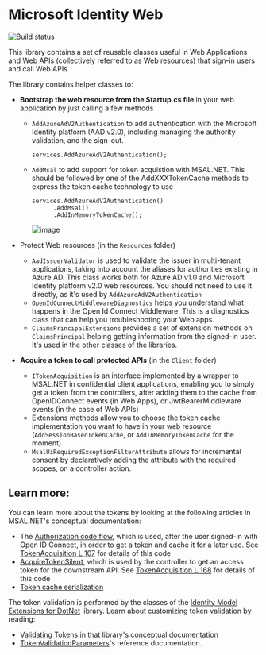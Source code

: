 # Microsoft Identity Web

[![Build status](https://identitydivision.visualstudio.com/IDDP/_apis/build/status/AAD%20Samples/.NET%20client%20samples/ASP.NET%20Core%20Web%20App%20tutorial)](https://identitydivision.visualstudio.com/IDDP/_build/latest?definitionId=819)

This library contains a set of reusable classes useful in Web Applications and Web APIs (collectively referred to as Web resources) that sign-in users and call Web APIs

The library contains helper classes to:

- **Bootstrap the web resource from the Startup.cs file** in your web application by just calling a few methods
  - `AddAzureAdV2Authentication` to add authentication with the Microsoft Identity platform (AAD v2.0), including managing the authority validation, and the sign-out.
  
    ```CSharp
    services.AddAzureAdV2Authentication();
    ```    
    
  - `AddMsal` to add support for token acquistion with MSAL.NET. This should be followed by one of the AddXXXTokenCache methods to express the token cache technology to use
  
      ```CSharp
    services.AddAzureAdV2Authentication() 
            .AddMsal()
            .AddInMemoryTokenCache();
    ```    
  
    ![image](https://user-images.githubusercontent.com/13203188/53899064-a100ab80-4039-11e9-8869-fa9cffcd345a.png)
  
- Protect Web resources (in the `Resources` folder)
  - `AadIssuerValidator` is used to validate the issuer in multi-tenant applications, taking into account the aliases for authorities existing in Azure AD. This class works both for Azure AD v1.0 and Microsoft Identity platform v2.0 web resources. You should not need to use it directly, as it's used by `AddAzureAdV2Authentication`
  - `OpenIdConnectMiddlewareDiagnostics` helps you understand what happens in the Open Id Connect Middleware. This is a diagnostics class that can help you troubleshooting your Web apps.
  - `ClaimsPrincipalExtensions` provides a set of extension methods on `ClaimsPrincipal` helping getting information from the signed-in user. It's used in the other classes of the libraries.

- **Acquire a token to call protected APIs** (in the `Client` folder)
  -  `ITokenAcquisition` is an interface implemented by a wrapper to MSAL.NET in confidential client applications, enabling you to simply get a token from the controllers, after adding them to the cache from OpenIDConnect events (in Web Apps), or JwtBearerMiddleware events (in the case of Web APIs)
  - Extensions methods allow you to choose the token cache implementation you want to have in your web resource (`AddSessionBasedTokenCache`, or `AddInMemoryTokenCache` for the moment)
  - `MsalUiRequiredExceptionFilterAttribute` allows for incremental consent by declaratively adding the attribute with the required scopes, on a controller action.
  
## Learn more:
You can learn more about the tokens by looking at the following articles in MSAL.NET's conceptual documentation:

- The [Authorization code flow](https://aka.ms/msal-net-authorization-code), which is used, after the user signed-in with Open ID Connect, in order to get a token and cache it for a later use. See [TokenAcquisition L 107](https://github.com/Azure-Samples/active-directory-aspnetcore-webapp-openidconnect-v2/blob/f99e913cc032e16c59b748241111e97108e87918/Extensions/TokenAcquisition.cs#L107) for details of this code
- [AcquireTokenSilent](https://aka.ms/msal-net-acquiretokensilent ), which is used by the controller to get an access token for the downstream API. See [TokenAcquisition L 168](https://github.com/Azure-Samples/active-directory-aspnetcore-webapp-openidconnect-v2/blob/f99e913cc032e16c59b748241111e97108e87918/Extensions/TokenAcquisition.cs#L168) for details of this code
- [Token cache serialization](msal-net-token-cache-serialization)


The token validation is performed by the classes of the [Identity Model Extensions for DotNet](https://github.com/AzureAD/azure-activedirectory-identitymodel-extensions-for-dotnet) library. Learn about customizing
token validation by reading:

- [Validating Tokens](https://github.com/AzureAD/azure-activedirectory-identitymodel-extensions-for-dotnet/wiki/ValidatingTokens) in that library's conceptual documentation
- [TokenValidationParameters](https://docs.microsoft.com/en-us/dotnet/api/microsoft.identitymodel.tokens.tokenvalidationparameters?view=azure-dotnet)'s reference documentation.
